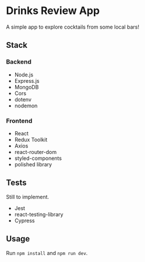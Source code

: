 # Drinks Review App
A simple app to explore cocktails from some local bars!

## Stack
### Backend
- Node.js
- Express.js
- MongoDB
- Cors
- dotenv
- nodemon

### Frontend
- React
- Redux Toolkit
- Axios 
- react-router-dom
- styled-components
- polished library

## Tests
Still to implement.
- Jest
- react-testing-library
- Cypress

## Usage
Run `npm install` and `npm run dev`.
